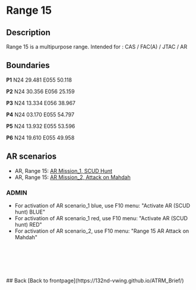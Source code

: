 # Range 15

## Description
Range 15 is a multipurpose range. Intended for : CAS / FAC(A) / JTAC / AR

## Boundaries
**P1**   N24 29.481 E055 50.118

**P2**   N24 30.356 E056 25.159

**P3**   N24 13.334 E056 38.967

**P4**   N24 03.170 E055 54.797

**P5**   N24 13.932 E055 53.596

**P6**   N24 19.610 E055 49.958


## AR scenarios
- AR, Range 15: [AR Mission_1, SCUD Hunt](/ATRM_Brief/Pages/R15_AR_TASK.html)
- AR, Range 15: [AR Mission_2, Attack on Mahdah](/ATRM_Brief/Pages/R15_AR_TASK_2.html)

### ADMIN
- For activation of AR scenario_1 blue, use F10 menu: "Activate AR (SCUD hunt) BLUE"
- For activation of AR scenario_1 red, use F10 menu: "Activate AR (SCUD hunt) RED"
- For activation of AR scenario_2, use F10 menu: "Range 15 AR Attack on Mahdah"


<br>
<br>
<br>
<br>
<br>
## Back
[Back to frontpage](https://132nd-vwing.github.io/ATRM_Brief/)

